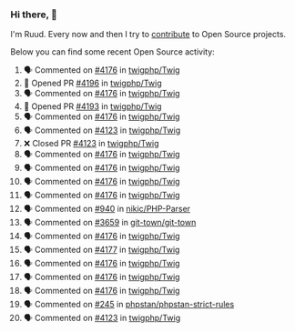 ### Hi there, 👋

I'm Ruud. Every now and then I try to [contribute](https://github.com/pulls?q=+is%3Apr+author%3Aruudk+archived%3Afalse+is%3Apublic+) to Open Source projects.

Below you can find some recent Open Source activity:

<!--START_SECTION:activity-->
1. 🗣 Commented on [#4176](https://github.com/twigphp/Twig/pull/4176#issuecomment-2283222532) in [twigphp/Twig](https://github.com/twigphp/Twig)
2. 💪 Opened PR [#4196](https://github.com/twigphp/Twig/pull/4196) in [twigphp/Twig](https://github.com/twigphp/Twig)
3. 🗣 Commented on [#4176](https://github.com/twigphp/Twig/pull/4176#issuecomment-2283183072) in [twigphp/Twig](https://github.com/twigphp/Twig)
4. 💪 Opened PR [#4193](https://github.com/twigphp/Twig/pull/4193) in [twigphp/Twig](https://github.com/twigphp/Twig)
5. 🗣 Commented on [#4176](https://github.com/twigphp/Twig/pull/4176#issuecomment-2282810050) in [twigphp/Twig](https://github.com/twigphp/Twig)
6. 🗣 Commented on [#4123](https://github.com/twigphp/Twig/pull/4123#issuecomment-2282778594) in [twigphp/Twig](https://github.com/twigphp/Twig)
7. ❌ Closed PR [#4123](https://github.com/twigphp/Twig/pull/4123) in [twigphp/Twig](https://github.com/twigphp/Twig)
8. 🗣 Commented on [#4176](https://github.com/twigphp/Twig/pull/4176#issuecomment-2282778480) in [twigphp/Twig](https://github.com/twigphp/Twig)
9. 🗣 Commented on [#4176](https://github.com/twigphp/Twig/pull/4176#issuecomment-2282234747) in [twigphp/Twig](https://github.com/twigphp/Twig)
10. 🗣 Commented on [#4176](https://github.com/twigphp/Twig/pull/4176#issuecomment-2280904856) in [twigphp/Twig](https://github.com/twigphp/Twig)
11. 🗣 Commented on [#4176](https://github.com/twigphp/Twig/pull/4176#issuecomment-2280471940) in [twigphp/Twig](https://github.com/twigphp/Twig)
12. 🗣 Commented on [#940](https://github.com/nikic/PHP-Parser/pull/940#issuecomment-2278644419) in [nikic/PHP-Parser](https://github.com/nikic/PHP-Parser)
13. 🗣 Commented on [#3659](https://github.com/git-town/git-town/issues/3659#issuecomment-2278339498) in [git-town/git-town](https://github.com/git-town/git-town)
14. 🗣 Commented on [#4176](https://github.com/twigphp/Twig/pull/4176#issuecomment-2275647333) in [twigphp/Twig](https://github.com/twigphp/Twig)
15. 🗣 Commented on [#4177](https://github.com/twigphp/Twig/pull/4177#issuecomment-2275470330) in [twigphp/Twig](https://github.com/twigphp/Twig)
16. 🗣 Commented on [#4176](https://github.com/twigphp/Twig/pull/4176#issuecomment-2274185551) in [twigphp/Twig](https://github.com/twigphp/Twig)
17. 🗣 Commented on [#4176](https://github.com/twigphp/Twig/pull/4176#issuecomment-2274004560) in [twigphp/Twig](https://github.com/twigphp/Twig)
18. 🗣 Commented on [#4176](https://github.com/twigphp/Twig/pull/4176#issuecomment-2273667776) in [twigphp/Twig](https://github.com/twigphp/Twig)
19. 🗣 Commented on [#245](https://github.com/phpstan/phpstan-strict-rules/issues/245#issuecomment-2273322460) in [phpstan/phpstan-strict-rules](https://github.com/phpstan/phpstan-strict-rules)
20. 🗣 Commented on [#4123](https://github.com/twigphp/Twig/pull/4123#issuecomment-2273164345) in [twigphp/Twig](https://github.com/twigphp/Twig)
<!--END_SECTION:activity-->
